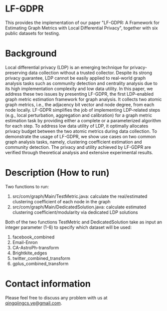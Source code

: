 # LF-GDPR
This provides the implementation of our paper "LF-GDPR: A Framework for Estimating Graph Metrics with Local Differential Privacy", together with six public datasets for testing.

# Background
Local differential privacy (LDP) is an emerging technique for privacy-preserving data collection without a trusted collector. Despite its strong privacy guarantee, LDP cannot be easily applied to real-world graph analysis tasks such as community detection and centrality analysis due to its high implementation complexity and low data utility. In this paper, we address these two issues by presenting LF-GDPR, the first LDP-enabled graph metric estimation framework for graph analysis. It collects two atomic graph metrics, i.e., the adjacency bit vector and node degree, from each node locally. LF-GDPR simplifies the job of implementing LDP-related steps (e.g., local perturbation, aggregation and calibration) for a graph metric estimation task by providing either a complete or a parameterized algorithm for each step. To address low data utility of LDP, it optimally allocates privacy budget between the two atomic metrics during data collection. To demonstrate the usage of LF-GDPR, we show use cases on two common graph analysis tasks, namely, clustering coefficient estimation and community detection. The privacy and utility achieved by LF-GDPR are verified through theoretical analysis and extensive experimental results.

# Description (How to run)
Two functions to run:
1. src/com/graph/Main/TestMetric.java: calculate the real/estimated clustering coefficient of each node in the graph
2. src/com/graph/Main/DedicatedSolution.java: calculate estimated clustering coefficient/modularity via dedicated LDP solutions
  
Both of the two functions TestMetric and DedicatedSolution take as input an integer parameter (1-6) to specify which dataset will be used:
1. facebook_combined   
2. Email-Enron
3. CA-AstroPh-transform
4. Brightkite_edges
5. twitter_combined_transform
6. gplus_combined_transform

# Contact information
Please feel free to discuss any problem with us at qingqiingcs.ye@gmail.com.
